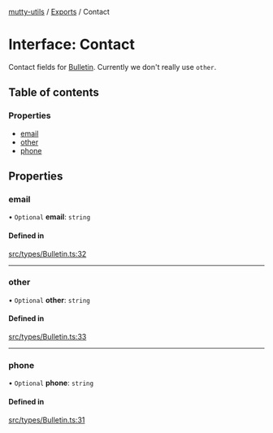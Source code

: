 [mutty-utils](../README.md) / [Exports](../modules.md) / Contact

# Interface: Contact

Contact fields for [Bulletin](Bulletin.md). Currently we don't really use `other`.

## Table of contents

### Properties

- [email](Contact.md#email)
- [other](Contact.md#other)
- [phone](Contact.md#phone)

## Properties

### email

• `Optional` **email**: `string`

#### Defined in

[src/types/Bulletin.ts:32](https://github.com/jonlaing/mutty-utils/blob/d7d0eb8/src/types/Bulletin.ts#L32)

___

### other

• `Optional` **other**: `string`

#### Defined in

[src/types/Bulletin.ts:33](https://github.com/jonlaing/mutty-utils/blob/d7d0eb8/src/types/Bulletin.ts#L33)

___

### phone

• `Optional` **phone**: `string`

#### Defined in

[src/types/Bulletin.ts:31](https://github.com/jonlaing/mutty-utils/blob/d7d0eb8/src/types/Bulletin.ts#L31)
